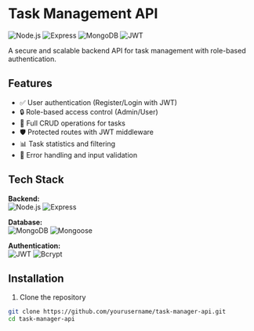 # Task Management API

![Node.js](https://img.shields.io/badge/Node.js-18.x-green)
![Express](https://img.shields.io/badge/Express-4.x-lightgrey)
![MongoDB](https://img.shields.io/badge/MongoDB-6.x-green)
![JWT](https://img.shields.io/badge/JWT-Auth-blue)

A secure and scalable backend API for task management with role-based authentication.

## Features

- ✅ User authentication (Register/Login with JWT)
- 🔒 Role-based access control (Admin/User)
- 📝 Full CRUD operations for tasks
- 🛡️ Protected routes with JWT middleware
- 📊 Task statistics and filtering
- 🚀 Error handling and input validation

## Tech Stack

**Backend:**  
![Node.js](https://img.shields.io/badge/-Node.js-339933?logo=node.js&logoColor=white)
![Express](https://img.shields.io/badge/-Express-000000?logo=express&logoColor=white)

**Database:**  
![MongoDB](https://img.shields.io/badge/-MongoDB-47A248?logo=mongodb&logoColor=white)
![Mongoose](https://img.shields.io/badge/-Mongoose-880000)

**Authentication:**  
![JWT](https://img.shields.io/badge/-JWT-000000?logo=json-web-tokens)
![Bcrypt](https://img.shields.io/badge/-Bcrypt-394D54)

## Installation

1. Clone the repository
```bash
git clone https://github.com/yourusername/task-manager-api.git
cd task-manager-api
